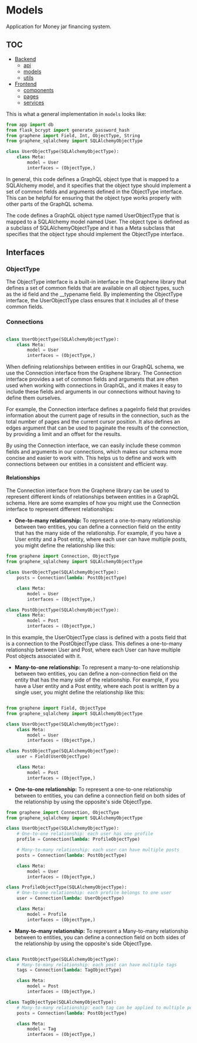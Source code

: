 # Models

Application for Money jar financing system.

## TOC

- [Backend](backend/README.md)
    - [api](backend/api/README.md)
    - [models](backend/models/README.md)
    - [utils](backend/utils/Readme.md) 
- [Frontend](frontend/README.md)
    - [components](frontend/src/components/README.md)
    - [pages](frontend/src/pages/README.md)
    - [services](frontend/src/services/README.md)


This is what a general implementation in `models` looks like:

```python
from app import db
from flask_bcrypt import generate_password_hash
from graphene import Field, Int, ObjectType, String
from graphene_sqlalchemy import SQLAlchemyObjectType

class UserObjectType(SQLAlchemyObjectType):
    class Meta:
        model = User
        interfaces = (ObjectType,)

```

In general, this code defines a GraphQL object type that is mapped to a SQLAlchemy model, and it specifies that the object type should implement a set of common fields and arguments defined in the ObjectType interface. This can be helpful for ensuring that the object type works properly with other parts of the GraphQL schema.

The code defines a GraphQL object type named UserObjectType that is mapped to a SQLAlchemy model named User. The object type is defined as a subclass of SQLAlchemyObjectType and it has a Meta subclass that specifies that the object type should implement the ObjectType interface.

## Interfaces

### ObjectType

The ObjectType interface is a built-in interface in the Graphene library that defines a set of common fields that are available on all object types, such as the id field and the __typename field. By implementing the ObjectType interface, the UserObjectType class ensures that it includes all of these common fields.

### Connections

```python

class UserObjectType(SQLAlchemyObjectType):
    class Meta:
        model = User
        interfaces = (ObjectType,)

```

When defining relationships between entities in our GraphQL schema, we use the Connection interface from the Graphene library. The Connection interface provides a set of common fields and arguments that are often used when working with connections in GraphQL, and it makes it easy to include these fields and arguments in our connections without having to define them ourselves.

For example, the Connection interface defines a pageInfo field that provides information about the current page of results in the connection, such as the total number of pages and the current cursor position. It also defines an edges argument that can be used to paginate the results of the connection, by providing a limit and an offset for the results.

By using the Connection interface, we can easily include these common fields and arguments in our connections, which makes our schema more concise and easier to work with. This helps us to define and work with connections between our entities in a consistent and efficient way.

#### Relationships

The Connection interface from the Graphene library can be used to represent different kinds of relationships between entities in a GraphQL schema. Here are some examples of how you might use the Connection interface to represent different relationships:

- **One-to-many relationship:** To represent a one-to-many relationship between two entities, you can define a connection field on the entity that has the many side of the relationship. For example, if you have a User entity and a Post entity, where each user can have multiple posts, you might define the relationship like this:


```python
from graphene import Connection, ObjectType
from graphene_sqlalchemy import SQLAlchemyObjectType

class UserObjectType(SQLAlchemyObjectType):
    posts = Connection(lambda: PostObjectType)

    class Meta:
        model = User
        interfaces = (ObjectType,)

class PostObjectType(SQLAlchemyObjectType):
    class Meta:
        model = Post
        interfaces = (ObjectType,)
```

In this example, the UserObjectType class is defined with a posts field that is a connection to the PostObjectType class. This defines a one-to-many relationship between User and Post, where each User can have multiple Post objects associated with it.

- **Many-to-one relationship:** To represent a many-to-one relationship between two entities, you can define a non-connection field on the entity that has the many side of the relationship. For example, if you have a User entity and a Post entity, where each post is written by a single user, you might define the relationship like this:

```python

from graphene import Field, ObjectType
from graphene_sqlalchemy import SQLAlchemyObjectType

class UserObjectType(SQLAlchemyObjectType):
    class Meta:
        model = User
        interfaces = (ObjectType,)

class PostObjectType(SQLAlchemyObjectType):
    user = Field(UserObjectType)

    class Meta:
        model = Post
        interfaces = (ObjectType,)
```

- **One-to-one relationship:** To represent a one-to-one relationship between to entities, you can define a connection field on both sides of the relationship by using the opposite's side ObjectType.


```python
from graphene import Connection, ObjectType
from graphene_sqlalchemy import SQLAlchemyObjectType

class UserObjectType(SQLAlchemyObjectType):
    # One-to-one relationship: each user has one profile
    profile = Connection(lambda: ProfileObjectType)

    # Many-to-many relationship: each user can have multiple posts
    posts = Connection(lambda: PostObjectType)

    class Meta:
        model = User
        interfaces = (ObjectType,)

class ProfileObjectType(SQLAlchemyObjectType):
    # One-to-one relationship: each profile belongs to one user
    user = Connection(lambda: UserObjectType)

    class Meta:
        model = Profile
        interfaces = (ObjectType,)

```

- **Many-to-many relationship:** To represent a Many-to-many relationship between to entities, you can define a connection field on both sides of the relationship by using the opposite's side ObjectType.

```python

class PostObjectType(SQLAlchemyObjectType):
    # Many-to-many relationship: each post can have multiple tags
    tags = Connection(lambda: TagObjectType)

    class Meta:
        model = Post
        interfaces = (ObjectType,)

class TagObjectType(SQLAlchemyObjectType):
    # Many-to-many relationship: each tag can be applied to multiple posts
    posts = Connection(lambda: PostObjectType)

    class Meta:
        model = Tag
        interfaces = (ObjectType,)
```